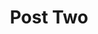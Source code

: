 ---
title: 'Post Two'
featuredImage: 'https://html5up.net/uploads/demos/future-imperfect/images/pic01.jpg'
---